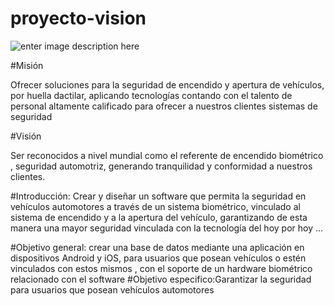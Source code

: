 # proyecto-vision
![enter image description here](https://drive.google.com/file/d/15tnFLxZmc46h2ifQNLK4xI_DmzSixmvj/view)

                                                

#Misión
	

Ofrecer soluciones para la seguridad de encendido y apertura de vehículos, por huella dactilar, aplicando tecnologías contando con el talento de personal altamente calificado para ofrecer a nuestros clientes sistemas de seguridad

#Visión

Ser reconocidos a nivel mundial como el referente de encendido biométrico , seguridad automotriz, generando tranquilidad y conformidad a nuestros clientes.

#Introducción:
Crear y diseñar un software que permita la seguridad en vehículos automotores a través de un sistema biométrico, vinculado al sistema de encendido y a la apertura del vehículo, garantizando de esta manera una mayor seguridad vinculada con la tecnología del hoy por hoy …


#Objetivo general:
crear una base de datos mediante una aplicación en dispositivos Android y iOS, para  usuarios que posean vehículos o estén vinculados con estos mismos , con el soporte de un hardware biométrico relacionado con el software
#Objetivo especifico:Garantizar la seguridad para usuarios que posean vehículos automotores









